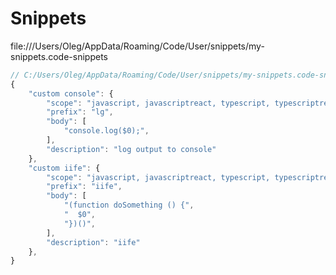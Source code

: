 # Snippets

file:///Users/Oleg/AppData/Roaming/Code/User/snippets/my-snippets.code-snippets

```js
// C:/Users/Oleg/AppData/Roaming/Code/User/snippets/my-snippets.code-snippets
{
	"custom console": {
		"scope": "javascript, javascriptreact, typescript, typescriptreact",
		"prefix": "lg",
		"body": [
			"console.log($0);",
		],
		"description": "log output to console"
	},
	"custom iife": {
		"scope": "javascript, javascriptreact, typescript, typescriptreact",
		"prefix": "iife",
		"body": [
			"(function doSomething () {",
			"  $0",
			"})()",
		],
		"description": "iife"
	},
}
```
